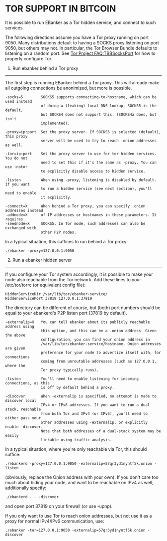 TOR SUPPORT IN BITCOIN
======================

It is possible to run EBanker as a Tor hidden service, and connect to such services.

The following directions assume you have a Tor proxy running on port 9050. Many distributions default to having a SOCKS proxy listening on port 9050, but others may not. In particular, the Tor Browser Bundle defaults to listening on a random port. See [Tor Project FAQ:TBBSocksPort](https://www.torproject.org/docs/faq.html.en#TBBSocksPort) for how to properly
configure Tor.


1. Run ebanker behind a Tor proxy
---------------------------------

The first step is running EBanker behind a Tor proxy. This will already make all
outgoing connections be anonimized, but more is possible.

	-socks=5        SOCKS5 supports connecting-to-hostname, which can be used instead
	                of doing a (leaking) local DNS lookup. SOCKS5 is the default,
	                but SOCKS4 does not support this. (SOCKS4a does, but isn't
	                implemented).
	
	-proxy=ip:port  Set the proxy server. If SOCKS5 is selected (default), this proxy
	                server will be used to try to reach .onion addresses as well.
	
	-tor=ip:port    Set the proxy server to use for tor hidden services. You do not
	                need to set this if it's the same as -proxy. You can use -notor
	                to explicitly disable access to hidden service.
	
	-listen         When using -proxy, listening is disabled by default. If you want
	                to run a hidden service (see next section), you'll need to enable
	                it explicitly.
	
	-connect=X      When behind a Tor proxy, you can specify .onion addresses instead
	-addnode=X      of IP addresses or hostnames in these parameters. It requires
	-seednode=X     SOCKS5. In Tor mode, such addresses can also be exchanged with
	                other P2P nodes.

In a typical situation, this suffices to run behind a Tor proxy:

	./ebanker -proxy=127.0.0.1:9050


2. Run a ebanker hidden server
------------------------------

If you configure your Tor system accordingly, it is possible to make your node also
reachable from the Tor network. Add these lines to your /etc/tor/torrc (or equivalent
config file):

	HiddenServiceDir /var/lib/tor/ebanker-service/
	HiddenServicePort 37819 127.0.0.1:37819

The directory can be different of course, but (both) port numbers should be equal to
your ebankerd's P2P listen port (37819 by default).

	-externalip=X   You can tell ebanker about its publicly reachable address using
	                this option, and this can be a .onion address. Given the above
	                configuration, you can find your onion address in
	                /var/lib/tor/ebanker-service/hostname. Onion addresses are given
	                preference for your node to advertize itself with, for connections
	                coming from unroutable addresses (such as 127.0.0.1, where the
	                Tor proxy typically runs).
	
	-listen         You'll need to enable listening for incoming connections, as this
	                is off by default behind a proxy.
	
	-discover       When -externalip is specified, no attempt is made to discover local
	                IPv4 or IPv6 addresses. If you want to run a dual stack, reachable
	                from both Tor and IPv4 (or IPv6), you'll need to either pass your
	                other addresses using -externalip, or explicitly enable -discover.
	                Note that both addresses of a dual-stack system may be easily
	                linkable using traffic analysis.

In a typical situation, where you're only reachable via Tor, this should suffice:

	./ebankerd -proxy=127.0.0.1:9050 -externalip=57qr3yd1nyntf5k.onion -listen

(obviously, replace the Onion address with your own). If you don't care too much
about hiding your node, and want to be reachable on IPv4 as well, additionally
specify:

	./ebankerd ... -discover

and open port 37819 on your firewall (or use -upnp).

If you only want to use Tor to reach onion addresses, but not use it as a proxy
for normal IPv4/IPv6 communication, use:

	./ebanker -tor=127.0.0.1:9050 -externalip=57qr3yd1nyntf5k.onion -discover

